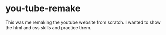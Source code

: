 # you-tube-remake

This was me remaking the youtube website from scratch. I wanted to show the html and css skills and practice them.
